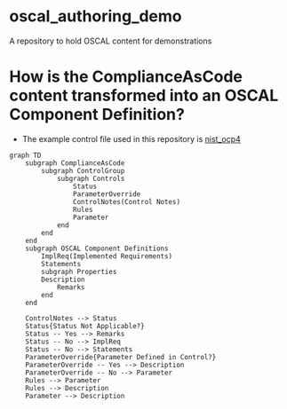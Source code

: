 # oscal_authoring_demo
A repository to hold OSCAL content for demonstrations

# How is the ComplianceAsCode content transformed into an OSCAL Component Definition?


- The example control file used in this repository is [nist_ocp4](https://github.com/ComplianceAsCode/content/blob/master/controls/nist_ocp4.yml)

```mermaid
graph TD
    subgraph ComplianceAsCode
        subgraph ControlGroup
            subgraph Controls
                Status
                ParameterOverride
                ControlNotes(Control Notes)
                Rules
                Parameter
            end
        end
    end
    subgraph OSCAL Component Definitions
        ImplReq(Implemented Requirements)
        Statements
        subgraph Properties
        Description
            Remarks
        end
    end

    ControlNotes --> Status
    Status{Status Not Applicable?}
    Status -- Yes --> Remarks
    Status -- No --> ImplReq
    Status -- No --> Statements
    ParameterOverride{Parameter Defined in Control?}
    ParameterOverride -- Yes --> Description
    ParameterOverride -- No --> Parameter
    Rules --> Parameter
    Rules --> Description
    Parameter --> Description
```